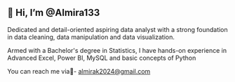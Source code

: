 ## 👋 Hi, I’m @Almira133

Dedicated and detail-oriented aspiring data analyst with a strong foundation in data cleaning, data manipulation and data visualization.

Armed with a Bachelor's degree in Statistics, I have hands-on experience in Advanced Excel, Power BI, MySQL and basic concepts of Python

You can reach me via📩- almirak2024@gmail.com
